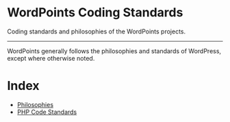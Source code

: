WordPoints Coding Standards
=========

Coding standards and philosophies of the WordPoints projects.

---

WordPoints generally follows the philosophies and standards of WordPress, except
where otherwise noted.

# Index

- [Philosophies](Philosophies.md)
- [PHP Code Standards](PHP.md)
